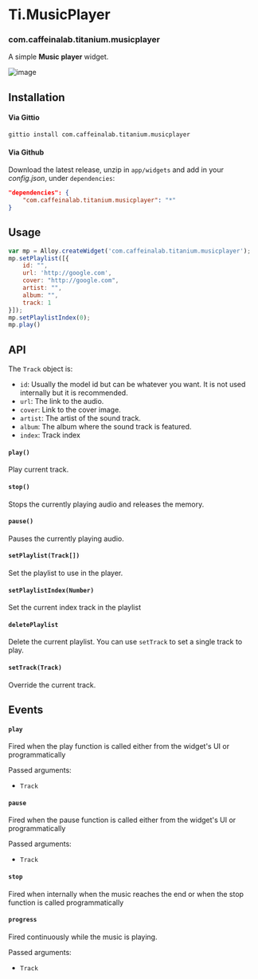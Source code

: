 # Ti.MusicPlayer

### com.caffeinalab.titanium.musicplayer

A simple **Music player** widget.

![image](https://cl.ly/3U2p0c3i0g3s/Image%202017-04-28%20at%204.58.55%20PM.png)

## Installation

#### Via Gittio

```
gittio install com.caffeinalab.titanium.musicplayer
```

#### Via Github

Download the latest release, unzip in `app/widgets` and add in your *config.json*, under `dependencies`:

```json
"dependencies": {
    "com.caffeinalab.titanium.musicplayer": "*"
}
```

## Usage

```javascript
var mp = Alloy.createWidget('com.caffeinalab.titanium.musicplayer');
mp.setPlaylist([{
    id: "",
    url: 'http://google.com',
    cover: "http://google.com",
    artist: "",
    album: "",
    track: 1
}]);
mp.setPlaylistIndex(0);
mp.play()
```

## API

The `Track` object is:

* `id`: Usually the model id but can be whatever you want. It is not used internally but it is recommended.
* `url`: The link to the audio.
* `cover`: Link to the cover image.
* `artist`: The artist of the sound track.
* `album`: The album where the sound track is featured.
* `index`: Track index

#### `play() `

Play current track.

#### `stop()`

Stops the currently playing audio and releases the memory.

#### `pause()`

Pauses the currently playing audio.

#### `setPlaylist(Track[])`

Set the playlist to use in the player.

#### `setPlaylistIndex(Number)`

Set the current index track in the playlist

#### `deletePlaylist`

Delete the current playlist. You can use `setTrack` to set a single track to play.

#### `setTrack(Track)`

Override the current track.

## Events

#### `play`

Fired when the play function is called either from the widget's UI or programmatically

Passed arguments:

* `Track`

#### `pause`

Fired when the pause function is called either from the widget's UI or programmatically

Passed arguments:

* `Track`

#### `stop`

Fired when internally when the music reaches the end or when the stop function is called programmatically

#### `progress`

Fired continuously while the music is playing.

Passed arguments:

* `Track`
